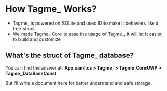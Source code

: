 # How Tagme_ Works?
- Tagme_ is powered on SQLite and used ID to make it behaviers like a tree struct.
- We made Tagme_ Core to ease the usage of Tagme_, it will let it easier to build and customize

## What's the struct of Tagme_ database?
You can find the answer at: **App.xaml.cs > Tagme_ > Tagme_CoreUWP > Tagme_DataBaseConst**

But I'll write a document here for better understand and safe storage.
